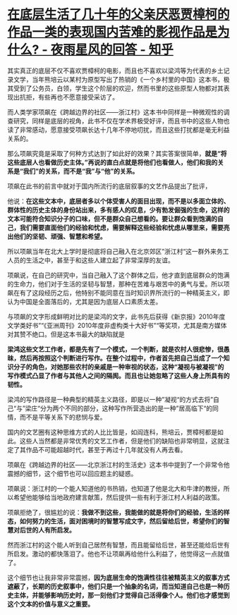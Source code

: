 # [在底层生活了几十年的父亲厌恶贾樟柯的作品一类的表现国内苦难的影视作品是为什么? - 夜雨星风的回答 - 知乎](https://www.zhihu.com/question/549947770/answer/2967797119)

其实真正的底层不仅不喜欢贾樟柯的电影，而且也不喜欢以梁鸿等为代表的乡土记录文学，当年熊培云以某村为原型写出了热销的《一个乡村里的中国》这本书，极其受到了公务员，白领，学生这个阶层的欢迎，然而书里的这些原型人物都对其表现出抗拒，有些再也不愿意接受采访了。

而人类学家项飙在《跨越边界的社区——浙江村》这本书中同样是一种微观性的调查研究，同样是底层的视角，此书不仅在学术界极受好评，而且书中的这些人物也读了非常感动，愿意接受项飙长达十几年不停地叨扰，而且这些打扰都是毫无利益关系的。

那么项飙究竟是采取了何种方式达到了如此好的效果？其实答案很简单，**就是“将这些底层人也看做历史主体。”再说的直白点就是将他们也看做人，他们和我的关系是“我们”的关系，而不是“我”与“他”的关系。**

项飙在此书的前言中就对于国内所流行的底层叙事的文艺作品提出了批评，

他说：**在这些文本中，底层者多以个体受害人的面目出现，而不是以多面立体的、群体性的历史主体的身份站出来，多有感人的叹息，少有勃发倔强的生命，这样的文本可能符合知识分子的口味，但不是群众自己想看的。要让群众看到饱满的自己，我们需要直面他们的经验和忧虑，需要解释这些经验和忧虑从哪里来，需要亮出他们的坚韧、顽强、智慧和希望。**

所以项飙当年在北大上学时是彻底将自己融入在北京郊区”浙江村“这一群外来务工人员的生活之中，甚至于和这些人建立起了非常深厚的友谊。

项飙说，在自己的研究中，当自己融入了这个群体之后，他才直到底层群众的饱满的生命力，他们对于生活的坚韧与智慧，那种在苦难与艰苦中的勇气与爱。所以项飙在有了这段经历之后，他特别不能同意在当时知识界所流行的一种精英主义，即认为中国是全面落后的，尤其是因为底层人口素质太差。

与项飙的文字形成鲜明对比的是梁鸿的文字，此书先后获得《新京报》2010年度文学类好书”“《亚洲周刊》2010年度非虚构类十大好书”“等奖项，尤其是南方媒体对其赞不绝口。但是这本书最大的缺陷就是

**梁鸿这些文艺工作者，都是先有了一个模式，一个判断，就是农村人很悲惨，很愚昧，然后再按照这个判断进行写作。在整个过程中，作者首先把自己当成了一个知识分子的角色，对她那些农村的亲戚是一种审视的状态，这种“凝视与被凝视”的写作模式凸显了作者与其他人之间的隔阂。而且也让她忽略了这些人身上所具有的韧性。**

梁鸿的写作路径是一种典型的精英主义路径，即是以一种”凝视“的方式去将”自己“与”梁庄“分为两个不同的部分，这种写作所营造出的是一种”居高临下“的同情，而不是平等关系下的悲悯与爱。

国内的文艺圈有这种思维方式的人比比皆是，如阎连科，熊培云，贾樟柯都是如此。这些人当然都是非常优秀的文艺工作者，但是他们的缺陷也非常明显，这就注定了其作品不可能超越时代，甚至于再过十几年就没有人再去看。

项飙在《跨越边界的社区——北京浙江村的生活史》这本书中提到了一个非常令他震撼的细节，这个细节也可以回应题主的疑惑。

项飙说：浙江村的一个能人知道他的书热销，也知道了他是北大和牛津的教授，所以希望他能够给当地政府建言献策，然后提供一些有利于浙江村人利益的政策。

项飙拒绝了，很尴尬的说：**我做不到这些，我能做的就是将你们的经验，生活的样态，如何努力的生活，面对困境时的智慧写成文字，然后留给后世，希望你们的智慧对后世的人有所启发。**

然而浙江村的这个能人听到自己居然有智慧，而且能留给后世，甚至还能给后世有所启发。激动的都快落泪了。他也不让项飙再给他什么利益了，他觉得这一点就值了。

这个细节也让我非常非常震撼，**因为底层生命的饱满性往往被精英主义的叙事方式遮蔽了，长期的历史叙事中，他们只是一个抽象的名词，而当知道自己也是一种历史主体，并能够影响历史时，那一刻他们才觉得自己活得像个人。他们也才感觉到这个文本的价值与意义之重要。**